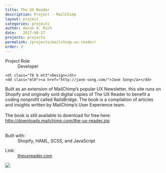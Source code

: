 ```yaml
---
title: The UX Reader
description: Project - MailChimp
layout: project
categories: projects
author: Aaron A. Rich
date:   2017-08-27
projects: projects
permalink: /projects/mailchimp-ux-reader/
order: 3
---
```


<div class="fl w-100 w-25-l mt0-l mt3">
  <dl class="lh-title mt0">
    <dt class="f6 b">Project Role</dt>
    <dd class="ml0">Developer</dd>

    <dt class="f6 b mt3">Design</dt>
    <dd class="ml0"><a href="http://jane-song.com/">Jane Song</a></dd>
  </dl>
</div>

<div class="fr w-100 w-75-l mb0-l mb3">
  Built as an extension of MailChimp’s popular UX Newsletter, this site runs on Shopify and originally sold digital copies of The UX Reader to benefit a coding nonprofit called RailsBridge. The book is a compilation of articles and insights written by MailChimp’s User Experience team.
  <br>
  <br>
  The book is still available to download for free here: <a href="http://downloads.mailchimp.com/the-ux-reader.zip">http://downloads.mailchimp.com/the-ux-reader.zip</a>
  <br>
  <br>
  <dl class="lh-title mv2">
    <dt class="dib b">Built with:</dt>
    <dd class="dib ml0">Shopify, HAML, SCSS, and JavaScript</dd>
  </dl>

  <dl class="lh-title mv2">
    <dt class="dib b">Link:</dt>
    <dd class="dib ml0"><a href="https://theuxreader.com/">theuxreader.com</a></dd>
  </dl>
</div>

<div class="fl pv3 pv3-ns">

  <div class="fr-ns w-100 ml3-l mv3 browser">
    <img src="{{ site.url }}/assets/ux_reader/1.jpg" class="w-100"/>
  </div>

</div>
